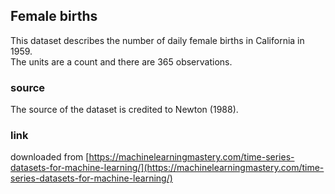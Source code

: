 ## Female births

This dataset describes the number of daily female births in California in 1959.  
The units are a count and there are 365 observations.

### source
The source of the dataset is credited to Newton (1988).

### link
downloaded from [https://machinelearningmastery.com/time-series-datasets-for-machine-learning/](https://machinelearningmastery.com/time-series-datasets-for-machine-learning/)
